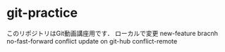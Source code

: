 # git-practice
このリポジトリはGit動画講座用です．
ローカルで変更
new-feature bracnh 
no-fast-forward
conflict
update on git-hub 
conflict-remote